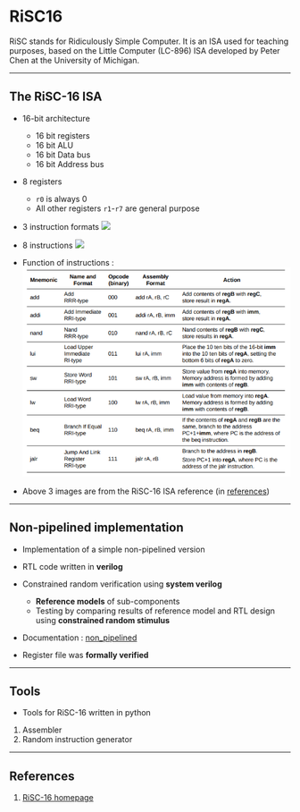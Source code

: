 # RiSC16

RiSC stands for Ridiculously Simple Computer. It is an ISA used for teaching purposes, based on the Little Computer (LC-896) ISA developed by Peter Chen at the University of Michigan.

---

## The RiSC-16 ISA

- 16-bit architecture
  - 16 bit registers
  - 16 bit ALU
  - 16 bit Data bus
  - 16 bit Address bus

- 8 registers
  - ```r0``` is always 0
  - All other registers ```r1```-```r7``` are general purpose

- 3 instruction formats 
![](docs/RiSC-16_formats.png)

- 8 instructions
![](docs/RiSC-16_instructions.png)

- Function of instructions :
    ![Instructions](docs/RiSC16_instructions.png)

- Above 3 images are from the RiSC-16 ISA reference (in [references](#references))

---

## Non-pipelined implementation

- Implementation of a simple non-pipelined version
- RTL code written in **verilog**
- Constrained random verification using **system verilog**
  - **Reference models** of sub-components
  - Testing by comparing results of reference model and RTL design using **constrained random stimulus**
- Documentation : [non_pipelined](non_pipelined/readme.md)

- Register file was **formally verified**

---

## Tools

- Tools for RiSC-16 written in python

1) Assembler
2) Random instruction generator

---

## References
1) [RiSC-16 homepage](https://user.eng.umd.edu/~blj/RiSC/)
 